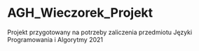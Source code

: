 # AGH_Wieczorek_Projekt
Projekt przygotowany na potrzeby zaliczenia przedmiotu Języki Programowania i Algorytmy 2021
